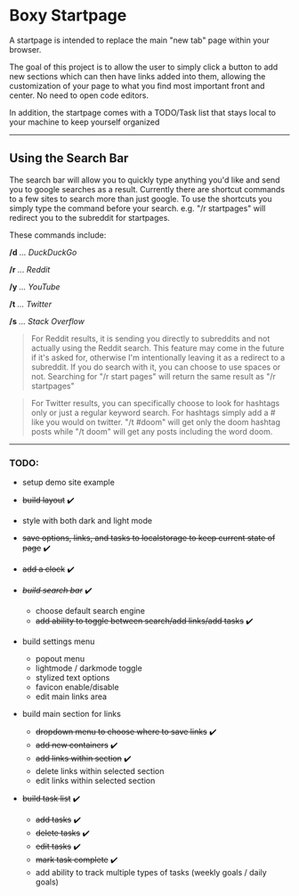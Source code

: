 # Boxy Startpage

A startpage is intended to replace the main "new tab" page within your browser.
 
The goal of this project is to allow the user to simply click a button to add new sections which can then have links added into them, allowing the customization of your page to what you find most important front and center. No need to open code editors.

In addition, the startpage comes with a TODO/Task list that stays local to your machine to keep yourself organized

<hr></hr>

## Using the Search Bar
The search bar will allow you to quickly type anything you'd like and send you to google searches as a result. Currently there are shortcut commands to a few sites to search more than just google. To use the shortcuts you simply type the command before your search. e.g. "/r startpages" will redirect you to the subreddit for startpages.

These commands include:

**/d** *... DuckDuckGo*

**/r** *... Reddit*

**/y** *... YouTube*

**/t** *... Twitter*

**/s** *... Stack Overflow*

>For Reddit results, it is sending you directly to subreddits and not actually using the Reddit search. This feature may come in the future if it's asked for, otherwise I'm intentionally leaving it as a redirect to a subreddit. If you do search with it, you can choose to use spaces or not. Searching for "/r start pages" will return the same result as "/r startpages"

>For Twitter results, you can specifically choose to look for hashtags only or just a regular keyword search. For hashtags simply add a # like you would on twitter. "/t #doom" will get only the doom hashtag posts while "/t doom" will get any posts including the word doom.

<hr></hr>

### TODO:
* setup demo site example
* ~~build layout~~ :heavy_check_mark:
* style with both dark and light mode
* ~~save options, links, and tasks to localstorage to keep current state of page~~ :heavy_check_mark:
* ~~add a clock~~ :heavy_check_mark:
* ~~*build search bar*~~ :heavy_check_mark:
	* choose default search engine
	* ~~add ability to toggle between search/add links/add tasks~~ :heavy_check_mark:

* build settings menu
	* popout menu
	* lightmode / darkmode toggle
	* stylized text options
	* favicon enable/disable
	* edit main links area
	
* build main section for links
	* ~~dropdown menu to choose where to save links~~ :heavy_check_mark:
	* ~~add new containers~~ :heavy_check_mark:
	* ~~add links within section~~ :heavy_check_mark:
	* delete links within selected section
	* edit links within selected section

	
* ~~build task list~~ :heavy_check_mark:
	* ~~add tasks~~ :heavy_check_mark:
	* ~~delete tasks~~ :heavy_check_mark:
	* ~~edit tasks~~ :heavy_check_mark:
	* ~~mark task complete~~ :heavy_check_mark:
	* add ability to track multiple types of tasks (weekly goals / daily goals)
